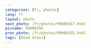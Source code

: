 ```yaml
---
categories: [fr, photos]
lang: fr
layout: photo
next_photo: /fr/photos/P0000357.html
picname: P0000356
prev_photo: /fr/photos/P0000355.html
tags: [Dead Grass]
---
```

